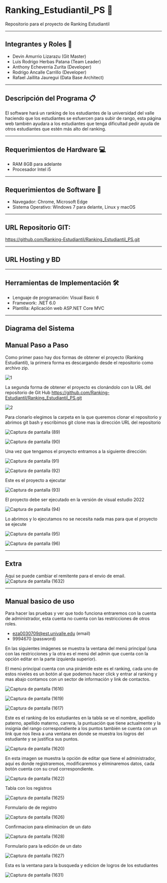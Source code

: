 # Ranking_Estudiantil_PS 📁
Repositorio para el proyecto de Ranking Estudiantil

___

## Integrantes y Roles 👷
- Devin Amurrio Lizarazu (Git Master) 
- Luis Rodrigo Herbas Patana (Team Leader) 
- Anthony Echeverria Zurita (Developer)
- Rodrigo Ancalle Carrillo (Developer) 
- Rafael Jaillita Jauregui (Data Base Architect) 

___

## Descripción del Programa 📋
El software hará un ranking de los estudiantes de la universidad del valle haciendo que los estudiantes se esfuercen para subir de rango, esta página web también ayudara a los estudiantes que tenga dificultad pedir ayuda de otros estudiantes que estén más alto del ranking. 

___

## Requerimientos de Hardware 💻
- RAM 8GB para adelante 
- Procesador Intel i5 

___

## Requerimientos de Software 📄 
- Navegador: Chrome, Microsoft Edge
- Sistema Operativo: Windows 7 para delante, Linux y macOS 

___

## URL Repositorio GIT:

https://github.com/Ranking-Estudiantil/Ranking_Estudiantil_PS.git 

___

## URL Hosting y BD

___

## Herramientas de Implementación 🛠️

- Lenguaje de programación: Visual Basic 6 
- Framework: .NET 6.0 
- Plantilla: Aplicación web ASP.NET Core MVC 

___

## Diagrama del Sistema


## Manual Paso a Paso

Como primer paso hay dos formas de obtener el proyecto (Ranking Estudiantil), la primera forma es descargando desde el repositorio como archivo zip.

![1](https://user-images.githubusercontent.com/111919106/203797651-b48d52c9-7745-4901-803d-9b59efa18426.png)

La segunda forma de obtener el proyecto es clonándolo con la URL del repositorio de Git Hub
https://github.com/Ranking-Estudiantil/Ranking_Estudiantil_PS.git

![2](https://user-images.githubusercontent.com/111919106/203797812-57a058de-c99c-420c-a7df-8876f05a8840.png)


Para clonarlo elegimos la carpeta en la que queremos clonar el repositorio y abrimos git bash y escribimos git clone mas la dirección URL del repositorio

![Captura de pantalla (89)](https://user-images.githubusercontent.com/111919106/203797953-a5077be2-6363-4a2e-9a8d-791602bb33a7.png)

![Captura de pantalla (90)](https://user-images.githubusercontent.com/111919106/203797987-a127a43f-fb47-4506-9d2d-d1eff6c9e3d5.png)


Una vez que tengamos el proyecto entramos a la siguiente dirección:

![Captura de pantalla (91)](https://user-images.githubusercontent.com/111919106/203798106-d4e445e1-317e-4bad-b947-90bc1d35d548.png)

![Captura de pantalla (92)](https://user-images.githubusercontent.com/111919106/203798134-c7036721-21e8-4c45-a1b4-75f466106067.png)


Este es el proyecto a ejecutar

![Captura de pantalla (93)](https://user-images.githubusercontent.com/111919106/203798183-c9b991c5-fedb-438e-8abe-174d8e1a3bf2.png)


El proyecto debe ser ejecutado en la versión de visual estudio 2022

![Captura de pantalla (94)](https://user-images.githubusercontent.com/111919106/203798211-6c5eac59-588b-466c-acda-053c4ed2bc5e.png)


Lo abrimos y lo ejecutamos no se necesita nada mas para que el proyecto se ejecute

![Captura de pantalla (95)](https://user-images.githubusercontent.com/111919106/203798240-b9cca743-2785-4e60-99c3-63f6b32b54b3.png)

![Captura de pantalla (96)](https://user-images.githubusercontent.com/111919106/203798274-ddeeec28-a430-462c-9af7-5df73828b63e.png)

___
## Extra
Aqui se puede cambiar el remitente para el envio de email.
![Captura de pantalla (1632)](https://user-images.githubusercontent.com/111919106/204071269-5fbd1465-ca85-4f07-a1e7-7917f24483f7.png)
___

## Manual basico de uso

Para hacer las pruebas y ver que todo funciona entraremos con la cuenta de administrador, esta cuenta no cuenta con las restricciones de otros roles.
- eza0030709@est.univalle.edu (email)
- 9994670 (password)


En las siguientes imágenes se muestra la ventana del menú principal (una con las restricciones y la otra es el menú del admin que cuenta con la opción editar en la parte izquierda superior).

El menú principal cuenta con una pirámide este es el ranking, cada uno de estos niveles es un botón al que podemos hacer click y entrar al ranking y mas abajo contamos con un sector de información y link de contactos.

![Captura de pantalla (1616)](https://user-images.githubusercontent.com/111919106/204068721-f8d68a03-fc49-40e6-878f-4bf560ca2f74.png)

![Captura de pantalla (1619)](https://user-images.githubusercontent.com/111919106/204068818-4b3de8e2-0e5c-4bb7-a7ce-99d35285abc8.png)

![Captura de pantalla (1617)](https://user-images.githubusercontent.com/111919106/204068833-b1067e60-beaa-46f7-bdea-275c5ed30014.png)


Este es el ranking de los estudiantes en la tabla se ve el nombre, apellido paterno, apellido materno, carrera, la puntuación que tiene actualmente y la insignia del rango correspondiente a los puntos también se cuenta con un link que nos lleva a una ventana en donde se muestra los logros del estudiante y se justifica sus puntos.


![Captura de pantalla (1620)](https://user-images.githubusercontent.com/111919106/204068846-ed01c7b8-6008-46d5-bc56-59a8db0baa15.png)


En esta imagen se muestra la opción de editar que tiene el administrador, aquí es donde registraremos, modificaremos y eliminaremos datos, cada botón cuenta con su crud correspondiente.


![Captura de pantalla (1622)](https://user-images.githubusercontent.com/111919106/204068866-08879d79-bcf8-4ff2-b8f3-4096a2209658.png)

Tabla con los registros

![Captura de pantalla (1625)](https://user-images.githubusercontent.com/111919106/204069015-f3b5f3e1-d5cf-4cf1-988e-fa4d232a5d07.png)

Formulario de de registro

![Captura de pantalla (1626)](https://user-images.githubusercontent.com/111919106/204068926-05c39ea9-29d1-41fc-abf9-fa88da7f9c6f.png)

Confirmacion para eliminacion de un dato

![Captura de pantalla (1628)](https://user-images.githubusercontent.com/111919106/204068944-c7df14a2-f245-4da1-80ae-d18b2165218f.png)

Formulario para la edición de un dato

![Captura de pantalla (1627)](https://user-images.githubusercontent.com/111919106/204068938-a008e98e-0081-4770-bf3d-bbac87658ddc.png)

Esta es la ventana para la busqueda y edicion de logros de los estudiantes

![Captura de pantalla (1631)](https://user-images.githubusercontent.com/111919106/204068958-5d7ab478-d73b-47da-ab36-5c0039be5682.png)
